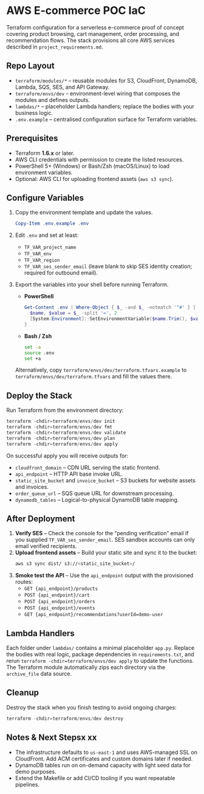 # AWS E-commerce POC IaC

Terraform configuration for a serverless e-commerce proof of concept covering product browsing, cart management, order processing, and recommendation flows. The stack provisions all core AWS services described in `project_requirements.md`.

## Repo Layout

- `terraform/modules/*` – reusable modules for S3, CloudFront, DynamoDB, Lambda, SQS, SES, and API Gateway.
- `terraform/envs/dev` – environment-level wiring that composes the modules and defines outputs.
- `lambdas/*` – placeholder Lambda handlers; replace the bodies with your business logic.
- `.env.example` – centralised configuration surface for Terraform variables.

## Prerequisites

- Terraform **1.6.x** or later.
- AWS CLI credentials with permission to create the listed resources.
- PowerShell 5+ (Windows) or Bash/Zsh (macOS/Linux) to load environment variables.
- Optional: AWS CLI for uploading frontend assets (`aws s3 sync`).

## Configure Variables

1. Copy the environment template and update the values.
   ```powershell
   Copy-Item .env.example .env
   ```
2. Edit `.env` and set at least:

   - `TF_VAR_project_name`
   - `TF_VAR_env`
   - `TF_VAR_region`
   - `TF_VAR_ses_sender_email` (leave blank to skip SES identity creation; required for outbound email).

3. Export the variables into your shell before running Terraform.

   - **PowerShell**
     ```powershell
     Get-Content .env | Where-Object { $_ -and $_ -notmatch '^#' } | ForEach-Object {
       $name, $value = $_ -split '=', 2
       [System.Environment]::SetEnvironmentVariable($name.Trim(), $value.Trim())
     }
     ```
   - **Bash / Zsh**
     ```bash
     set -a
     source .env
     set +a
     ```

   Alternatively, copy `terraform/envs/dev/terraform.tfvars.example` to `terraform/envs/dev/terraform.tfvars` and fill the values there.

## Deploy the Stack

Run Terraform from the environment directory:

```powershell
terraform -chdir=terraform/envs/dev init
terraform -chdir=terraform/envs/dev fmt
terraform -chdir=terraform/envs/dev validate
terraform -chdir=terraform/envs/dev plan
terraform -chdir=terraform/envs/dev apply
```

On successful apply you will receive outputs for:

- `cloudfront_domain` – CDN URL serving the static frontend.
- `api_endpoint` – HTTP API base invoke URL.
- `static_site_bucket` and `invoice_bucket` – S3 buckets for website assets and invoices.
- `order_queue_url` – SQS queue URL for downstream processing.
- `dynamodb_tables` – Logical-to-physical DynamoDB table mapping.

## After Deployment

1. **Verify SES** – Check the console for the “pending verification” email if you supplied `TF_VAR_ses_sender_email`. SES sandbox accounts can only email verified recipients.
2. **Upload frontend assets** – Build your static site and sync it to the bucket:
   ```bash
   aws s3 sync dist/ s3://<static_site_bucket>/
   ```
3. **Smoke test the API** – Use the `api_endpoint` output with the provisioned routes:
   - `GET {api_endpoint}/products`
   - `POST {api_endpoint}/cart`
   - `POST {api_endpoint}/orders`
   - `POST {api_endpoint}/events`
   - `GET {api_endpoint}/recommendations?userId=demo-user`

## Lambda Handlers

Each folder under `lambdas/` contains a minimal placeholder `app.py`. Replace the bodies with real logic, package dependencies in `requirements.txt`, and rerun `terraform -chdir=terraform/envs/dev apply` to update the functions. The Terraform module automatically zips each directory via the `archive_file` data source.

## Cleanup

Destroy the stack when you finish testing to avoid ongoing charges:

```powershell
terraform -chdir=terraform/envs/dev destroy
```

## Notes & Next Stepsx xx

- The infrastructure defaults to `us-east-1` and uses AWS-managed SSL on CloudFront. Add ACM certificates and custom domains later if needed.
- DynamoDB tables run on on-demand capacity with light seed data for demo purposes.
- Extend the Makefile or add CI/CD tooling if you want repeatable pipelines.
